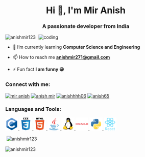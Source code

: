 <h1 align="center">Hi 👋, I'm Mir Anish</h1>
<h3 align="center">A passionate developer from India</h3>
<img align="right" alt="coding " width="400" src="C:\Users\KIIT\Downloads">
<p align="left"> <img src="https://komarev.com/ghpvc/?username=anishmir123&label=Profile%20views&color=0e75b6&style=flat" alt="anishmir123" /> </p>

- 🌱 I’m currently learning **Computer Science and Engineering**

- 📫 How to reach me **anishmir271@gmail.com**

- ⚡ Fun fact **I am funny 😀**

<h3 align="left">Connect with me:</h3>
<p align="left">
<a href="https://linkedin.com/in/mir anish" target="blank"><img align="center" src="https://raw.githubusercontent.com/rahuldkjain/github-profile-readme-generator/master/src/images/icons/Social/linked-in-alt.svg" alt="mir anish" height="30" width="40" /></a>
<a href="https://fb.com/anish mir" target="blank"><img align="center" src="https://raw.githubusercontent.com/rahuldkjain/github-profile-readme-generator/master/src/images/icons/Social/facebook.svg" alt="anish mir" height="30" width="40" /></a>
<a href="https://instagram.com/anishhhh06" target="blank"><img align="center" src="https://raw.githubusercontent.com/rahuldkjain/github-profile-readme-generator/master/src/images/icons/Social/instagram.svg" alt="anishhhh06" height="30" width="40" /></a>
<a href="https://www.leetcode.com/anish65" target="blank"><img align="center" src="https://raw.githubusercontent.com/rahuldkjain/github-profile-readme-generator/master/src/images/icons/Social/leet-code.svg" alt="anish65" height="30" width="40" /></a>
</p>

<h3 align="left">Languages and Tools:</h3>
<p align="left"> <a href="https://www.cprogramming.com/" target="_blank" rel="noreferrer"> <img src="https://raw.githubusercontent.com/devicons/devicon/master/icons/c/c-original.svg" alt="c" width="40" height="40"/> </a> <a href="https://www.w3schools.com/css/" target="_blank" rel="noreferrer"> <img src="https://raw.githubusercontent.com/devicons/devicon/master/icons/css3/css3-original-wordmark.svg" alt="css3" width="40" height="40"/> </a> <a href="https://www.w3.org/html/" target="_blank" rel="noreferrer"> <img src="https://raw.githubusercontent.com/devicons/devicon/master/icons/html5/html5-original-wordmark.svg" alt="html5" width="40" height="40"/> </a> <a href="https://www.java.com" target="_blank" rel="noreferrer"> <img src="https://raw.githubusercontent.com/devicons/devicon/master/icons/java/java-original.svg" alt="java" width="40" height="40"/> </a> <a href="https://www.linux.org/" target="_blank" rel="noreferrer"> <img src="https://raw.githubusercontent.com/devicons/devicon/master/icons/linux/linux-original.svg" alt="linux" width="40" height="40"/> </a> <a href="https://www.oracle.com/" target="_blank" rel="noreferrer"> <img src="https://raw.githubusercontent.com/devicons/devicon/master/icons/oracle/oracle-original.svg" alt="oracle" width="40" height="40"/> </a> <a href="https://www.python.org" target="_blank" rel="noreferrer"> <img src="https://raw.githubusercontent.com/devicons/devicon/master/icons/python/python-original.svg" alt="python" width="40" height="40"/> </a> <a href="https://reactjs.org/" target="_blank" rel="noreferrer"> <img src="https://raw.githubusercontent.com/devicons/devicon/master/icons/react/react-original-wordmark.svg" alt="react" width="40" height="40"/> </a> </p>

<p>&nbsp;<img align="center" src="https://github-readme-stats.vercel.app/api?username=anishmir123&show_icons=true&locale=en" alt="anishmir123" /></p>

<p><img align="center" src="https://github-readme-streak-stats.herokuapp.com/?user=anishmir123&" alt="anishmir123" /></p>
